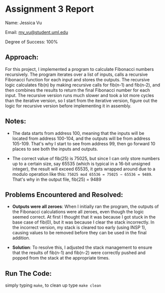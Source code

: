 # Assignment 3 Report
Name: Jessica Vu

Email: my_vu@student.uml.edu

Degree of Success: 100%

## Approach:
For this project, I implemented a program to calculate Fibonacci numbers recursively. The program iterates over a list of inputs, calls a recursive Fibonacci function for each input and stores the outputs. The recursive logic calculates fib(n) by making recursive calls for fib(n-1) and fib(n-2), and then combines the results to return the final Fibonacci number for each input. The recursive version runs much slower and took a lot more cycles than the iterative version, so I start from the iterative version, figure out the logic for recursive version before implementing it in assembly.

## Notes:
- The data starts from address 100, meaning that the inputs will be located from address 100-104, and the outputs will be from address 105-109. That's why I start to see from address 99, then go forward 10 places to see both the inputs and outputs.

- The correct value of fib(25) is 75025, but since I can only store numbers up to a certain size, say 65535 (which is typical in a 16-bit unsigned integer), the result will exceed 65535, it gets wrapped around due to a modulo operation like this: ```75025 mod 65536 = 75025 − 65536 = 9489```. That's why in the output file, fib(25) = 9489

## Problems Encountered and Resolved:

- **Outputs were all zeroes**:  When I initially ran the program, the outputs of the Fibonacci calculations were all zeroes, even though the logic seemed correct. At first I thought that it was because I got stuck in the base case of fib(0), but it was because I clear the stack incorrectly. In the incorrect version, my stack is cleared too early (using INSP 1), causing values to be removed before they can be used in the final addition.

- **Solution**: To resolve this, I adjusted the stack management to ensure that the results of fib(n-1) and fib(n-2) were correctly pushed and popped from the stack at the appropriate times.

## Run The Code:
simply typing ```make```, to clean up type ```make clean```